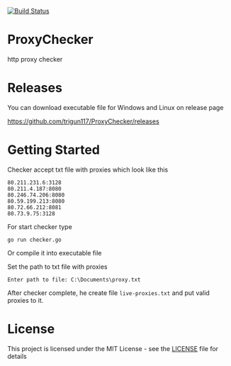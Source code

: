 [![Build Status](https://travis-ci.org/trigun117/ProxyChecker.svg?branch=master)](https://travis-ci.org/trigun117/ProxyChecker)
# ProxyChecker
http proxy checker

# Releases
You can download executable file for Windows and Linux on release page

https://github.com/trigun117/ProxyChecker/releases

# Getting Started

Checker accept txt file with proxies which look like this

```
80.211.231.6:3128
80.211.4.187:8080
80.246.74.206:8080
80.59.199.213:8080
80.72.66.212:8081
80.73.9.75:3128
```

For start checker type
```
go run checker.go
```
Or compile it into executable file

Set the path to txt file with proxies
```
Enter path to file: C:\Documents\proxy.txt
```

After checker complete, he create file `live-proxies.txt` and put valid proxies to it.

# License

This project is licensed under the MIT License - see the [LICENSE](LICENSE) file for details
